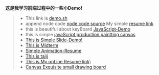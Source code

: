 **这是我学习前端过程中的一些小Demo!**

> * This link is [demo.sh](https://github.com/CharlieSmith97/Learning-front-end/blob/master/code%20source/demo.sh) 
> * append node code [node code  source](https://github.com/CharlieSmith97/Learning-front-end/blob/master/code%20source/server.js)
My simple [resume link](https://charliesmith97.github.io/Learning-front-end/myCode%20source/dist/resume.html) 
> * this is beautiful about keyBoard [JavaScript-Demo](https://charliesmith97.github.io/Learning-front-end/code%20source/Beautiful%20navigation%20page/index.html)
> * this is simple [javaScript production paintting canvas](https://charliesmith97.github.io/Learning-front-end/code%20source/canvas-Demo/index.html)
> * [This is Simple Slide-Demo!](https://charliesmith97.github.io/Learning-front-end/code%20source/Slide-Demo/index.html)
> * [This is Midterm](https://charliesmith97.github.io/Learning-front-end/code%20source/middle%20example/第一题/index.html)
> * [Simple Animation-Resume ](https://charliesmith97.github.io/Learning-front-end/Animation-Resume/index.html)
> * [This is taiji](https://charliesmith97.github.io/Learning-front-end/code%20source/taiji/taiji.html)
> * [This is My onLine Resume link](https://charliesmith97.github.io/Learning-front-end/onLine-Resume/index.html)\
> * [Canvas Exquisite small drawing board](https://charliesmith97.github.io/Learning-front-end/code%20source/canvas-Demo/index.html)
